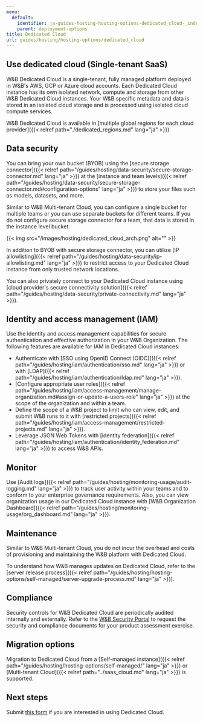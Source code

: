 ```yaml
---
menu:
  default:
    identifier: ja-guides-hosting-hosting-options-dedicated_cloud-_index
    parent: deployment-options
title: Dedicated Cloud
url: guides/hosting/hosting-options/dedicated_cloud
---
```


## Use dedicated cloud (Single-tenant SaaS)

W&B Dedicated Cloud is a single-tenant, fully managed platform deployed in W&B's AWS, GCP or Azure cloud accounts. Each Dedicated Cloud instance has its own isolated network, compute and storage from other W&B Dedicated Cloud instances. Your W&B specific metadata and data is stored in an isolated cloud storage and is processed using isolated cloud compute services. 

W&B Dedicated Cloud is available in [multiple global regions for each cloud provider]({{< relref path="./dedicated_regions.md" lang="ja" >}})

## Data security 

You can bring your own bucket (BYOB) using the [secure storage connector]({{< relref path="/guides/hosting/data-security/secure-storage-connector.md" lang="ja" >}}) at the [instance and team levels]({{< relref path="/guides/hosting/data-security/secure-storage-connector.md#configuration-options" lang="ja" >}}) to store your files such as models, datasets, and more.

Similar to W&B Multi-tenant Cloud, you can configure a single bucket for multiple teams or you can use separate buckets for different teams. If you do not configure secure storage connector for a team, that data is stored in the instance level bucket.

{{< img src="/images/hosting/dedicated_cloud_arch.png" alt="" >}}

In addition to BYOB with secure storage connector, you can utilize [IP allowlisting]({{< relref path="/guides/hosting/data-security/ip-allowlisting.md" lang="ja" >}}) to restrict access to your Dedicated Cloud instance from only trusted network locations. 

You can also privately connect to your Dedicated Cloud instance using [cloud provider's secure connectivity solution]({{< relref path="/guides/hosting/data-security/private-connectivity.md" lang="ja" >}}).

## Identity and access management (IAM)

Use the identity and access management capabilities for secure authentication and effective authorization in your W&B Organization. The following features are available for IAM in Dedicated Cloud instances:

* Authenticate with [SSO using OpenID Connect (OIDC)]({{< relref path="/guides/hosting/iam/authentication/sso.md" lang="ja" >}}) or with [LDAP]({{< relref path="/guides/hosting/iam/authentication/ldap.md" lang="ja" >}}).
* [Configure appropriate user roles]({{< relref path="/guides/hosting/iam/access-management/manage-organization.md#assign-or-update-a-users-role" lang="ja" >}}) at the scope of the organization and within a team.
* Define the scope of a W&B project to limit who can view, edit, and submit W&B runs to it with [restricted projects]({{< relref path="/guides/hosting/iam/access-management/restricted-projects.md" lang="ja" >}}).
* Leverage JSON Web Tokens with [identity federation]({{< relref path="/guides/hosting/iam/authentication/identity_federation.md" lang="ja" >}}) to access W&B APIs.

## Monitor

Use [Audit logs]({{< relref path="/guides/hosting/monitoring-usage/audit-logging.md" lang="ja" >}}) to track user activity within your teams and to conform to your enterprise governance requirements. Also, you can view organization usage in our Dedicated Cloud instance with [W&B Organization Dashboard]({{< relref path="/guides/hosting/monitoring-usage/org_dashboard.md" lang="ja" >}}).

## Maintenance

Similar to W&B Multi-tenant Cloud, you do not incur the overhead and costs of provisioning and maintaining the W&B platform with Dedicated Cloud.

To understand how W&B manages updates on Dedicated Cloud, refer to the [server release process]({{< relref path="/guides/hosting/hosting-options/self-managed/server-upgrade-process.md" lang="ja" >}}).

## Compliance

Security controls for W&B Dedicated Cloud are periodically audited internally and externally. Refer to the [W&B Security Portal](https://security.wandb.ai/) to request the security and compliance documents for your product assessment exercise.

## Migration options

Migration to Dedicated Cloud from a [Self-managed instance]({{< relref path="/guides/hosting/hosting-options/self-managed/" lang="ja" >}}) or [Multi-tenant Cloud]({{< relref path="../saas_cloud.md" lang="ja" >}}) is supported.

## Next steps

Submit [this form](https://wandb.ai/site/for-enterprise/dedicated-saas-trial) if you are interested in using Dedicated Cloud.